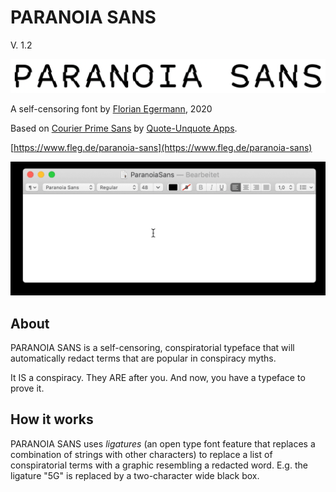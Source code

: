 # PARANOIA SANS
V. 1.2

![](images/Logo.png)

A self-censoring font by [Florian Egermann](https://www.fleg.de), 2020

Based on [Courier Prime Sans](https://quoteunquoteapps.com/courierprime/#code-sans) by [Quote-Unquote Apps](https://quoteunquoteapps.com/index.php).

[https://www.fleg.de/paranoia-sans](https://www.fleg.de/paranoia-sans)

![Paranoia Sans Demo](images/ParanoiaSans-short.gif)


## About

PARANOIA SANS is a self-censoring, conspiratorial typeface that will automatically redact terms that are popular in conspiracy myths. 

It IS a conspiracy. They ARE after you. And now, you have a typeface to prove it.


## How it works

PARANOIA SANS uses *ligatures* (an open type font feature that replaces a combination of strings with other characters) to replace a list of conspiratorial terms with a graphic resembling a redacted word. E.g. the ligature "5G" is replaced by a two-character wide black box. 


